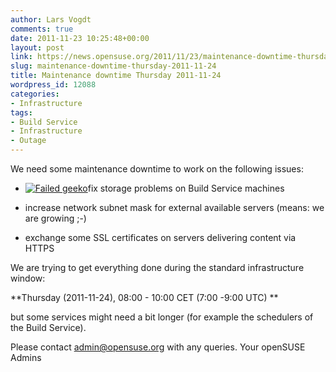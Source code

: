 ```yaml
---
author: Lars Vogdt
comments: true
date: 2011-11-23 10:25:48+00:00
layout: post
link: https://news.opensuse.org/2011/11/23/maintenance-downtime-thursday-2011-11-24/
slug: maintenance-downtime-thursday-2011-11-24
title: Maintenance downtime Thursday 2011-11-24
wordpress_id: 12088
categories:
- Infrastructure
tags:
- Build Service
- Infrastructure
- Outage
---
```


We need some maintenance downtime to work on the following issues:



	
  * [![Failed geeko](//en.opensuse.org/images/4/43/Failgeeko.png)](//en.opensuse.org/openSUSE:Downtime)fix storage problems on Build Service machines

	
  * increase network subnet mask for external available servers (means: we are growing ;-)

	
  * exchange some SSL certificates on servers delivering content via HTTPS




We are trying to get everything done during the standard infrastructure window:




**Thursday (2011-11-24), 08:00 - 10:00 CET (7:00 -9:00 UTC)
**




but some services might need a bit longer (for example the schedulers of the Build Service).




Please contact admin@opensuse.org with any queries.
Your openSUSE Admins
